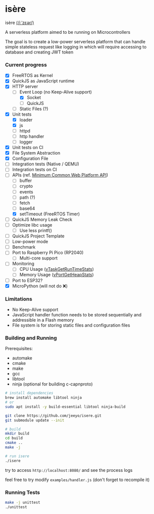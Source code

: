 # isère

isère [(/iːˈzɛər/)](https://translate.google.com/translate_tts?ie=UTF-8&client=tw-ob&tl=fr&q=Isère)

A serverless platform aimed to be running on Microcontrollers

The goal is to create a low-power serverless platform that can handle simple stateless request like logging in which will require accessing to database and creating JWT token

### Current progress

- [x] FreeRTOS as Kernel
- [x] QuickJS as JavaScript runtime
- [x] HTTP server
  - [ ] Event Loop (no Keep-Alive support)
    - [x] Socket
    - [ ] QuickJS
  - [ ] Static Files (?)
- [x] Unit tests
  - [x] loader
  - [x] js
  - [ ] httpd
  - [ ] http handler
  - [ ] logger
- [x] Unit tests on CI
- [x] File System Abstraction
- [x] Configuration File
- [ ] Integration tests (Native / QEMU)
- [ ] Integration tests on CI
- [ ] APIs (ref. [Minimum Common Web Platform API](https://common-min-api.proposal.wintercg.org/))
  - [ ] buffer
  - [ ] crypto
  - [ ] events
  - [ ] path (?)
  - [ ] fetch
  - [ ] base64
  - [x] setTimeout (FreeRTOS Timer)
- [ ] QuickJS Memory Leak Check
- [ ] Optimize libc usage
  - [ ] Use less printf()
- [ ] QuickJS Project Template
- [ ] Low-power mode
- [ ] Benchmark
- [ ] Port to Raspberry Pi Pico (RP2040)
  - [ ] Multi-core support
- [ ] Monitoring
  - [ ] CPU Usage ([vTaskGetRunTimeStats](https://www.freertos.org/rtos-run-time-stats.html))
  - [ ] Memory Usage ([vPortGetHeapStats](https://www.freertos.org/a00111.html))
- [ ] Port to ESP32?
- [x] MicroPython (will not do ❌)

### Limitations

- No Keep-Alive support
- JavaScript handler function needs to be stored sequentially and addressible in a Flash memory
- File system is for storing static files and configuration files

### Building and Running

Prerequisites:
- automake
- cmake
- make
- gcc
- libtool
- ninja (optional for building c-capnproto)

```sh
# install dependencies
brew install automake libtool ninja
# or
sudo apt install -y build-essential libtool ninja-build

git clone https://github.com/jeeyo/isere.git
git submodule update --init

# build
mkdir build
cd build
cmake ..
make -j

# run isere
./isere
```

try to access `http://localhost:8080/` and see the process logs  
  
feel free to try modify `examples/handler.js` (don't forget to recompile it)

### Running Tests

```sh
make -j unittest
./unittest
```
